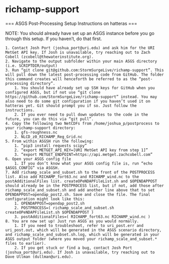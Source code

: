 # richamp-support

=== ASGS Post-Processing Setup Instructions on hatteras ===

NOTE: You should already have set up an ASGS instance before you go through this setup. If you haven’t, do that first.

    1. Contact Josh Port (joshua_port@uri.edu) and ask him for the URI MetGet API key. If Josh is unavailable, try reaching out to Zach Cobell (zcobell@thewaterinstitute.org).
    2. Navigate to the output subfolder within your main ASGS directory (i.e. SCRIPTDIR/output)
    3. Run “git clone git@github.com:StormSurgeLive/richamp-support”. This will pull down the latest post-processing code from GitHub. The folder this command creates will henceforth be referred to as the “post-processing directory”.
        1. You should have already set up SSH keys for GitHub when you configured ASGS, but if not use “git clone https://github.com/StormSurgeLive/richamp-support” instead. You may also need to do some git configuration if you haven’t used it on hatteras yet. Git should prompt you if so. Just follow the instructions.
        2. If you ever need to pull down updates to the code in the future, you can do this via “git pull”.
    4. Copy the following two NetCDFs from /home/joshua_p/postprocess to your richamp-support directory:
        1. gfs-roughness.nc
        2. NLCD_z0_RICHAMP_Reg_Grid.nc
    5. From within ASGSH run the following:
        1. “pip3 install requests scipy”
        2. “export METGET_API_KEY=[URI MetGet API key from step 1]”
        3. “export METGET_ENDPOINT=https://api.metget.zachcobell.com”
    6. Open your ASGS config file
        1. If you don’t know what your ASGS config file is, run “echo $ASGS_CONFIG” via ASGSH.
    7. Add richamp_scale_and_subset.sh to the front of the POSTPROCESS list. Also add RICHAMP_fort63.nc and RICHAMP_wind.nc to the postAdditionalFiles list. createOPeNDAPFileList.sh and $OPENDAPPOST should already be in the POSTPROCESS list, but if not, add those after richamp_scale_and_subset.sh and add another line above that to set OPENDAPPOST=opendap_post2.sh. Save and close the file. The final configuration might look like this:
        1. OPENDAPPOST=opendap_post2.sh
        2. POSTPROCESS=( richamp_scale_and_subset.sh createOPeNDAPFileList.sh $OPENDAPPOST )
        3. postAdditionalFiles=( RICHAMP_fort63.nc RICHAMP_wind.nc )
    8. You are now set up! Just run ASGS as you would normally.
        1. If you need to troubleshoot, refer to uri_post.err and uri_post.out, which will be generated in the ASGS scenario directory, and richamp_scale_and_subset.sh.log, which will be generated in your ASGS output folder (where you moved your richamp_scale_and_subset.* files to earlier).
        2. If you get stuck or find a bug, contact Josh Port (joshua_port@uri.edu). If Josh is unavailable, try reaching out to Dave Ullman (dullman@uri.edu).
